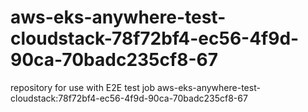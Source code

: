 # aws-eks-anywhere-test-cloudstack-78f72bf4-ec56-4f9d-90ca-70badc235cf8-67
repository for use with E2E test job aws-eks-anywhere-test-cloudstack:78f72bf4-ec56-4f9d-90ca-70badc235cf8-67
